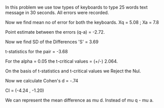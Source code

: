 In this problem we use tow types of keyboards to type 25 words text message in 30 seconds. All errors were recorded.

Now we find mean no of error for both the keyboards. 
Xq = 5.08 ; Xa = 7.8

Point estimate between the errors (q-a) = -2.72.

Now we find SD of the Differences 'S' = 3.69

t-statistics for the pair = -3.68

For the alpha = 0.05 the t-critical values = (+/-) 2.064.

On the basis of t-statistics and t-critical values we Reject the Nul.

Now we calculate Cohen's d = -.74

CI = (-4.24 , -1.20)

We can represent the mean difference as mu d. Instead of mu q - mu a.